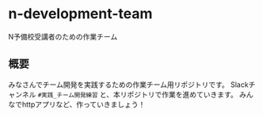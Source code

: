 # n-development-team
N予備校受講者のための作業チーム

## 概要
みなさんでチーム開発を実践するための作業チーム用リポジトリです。
Slackチャンネル `#実践_チーム開発練習` と、本リポジトリで作業を進めていきます。
みんなでhttpアプリなど、作っていきましょう！
